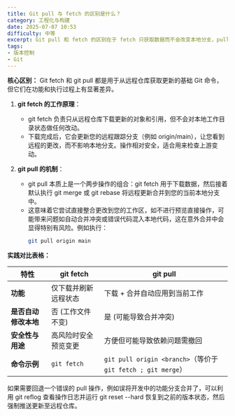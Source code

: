 ```yaml
---
title: Git pull 与 fetch 的区别是什么？
category: 工程化与构建
date: 2025-07-07 10:53
difficulty: 中等
excerpt: Git pull 和 fetch 的区别在于 fetch 只获取数据而不会改变本地分支，pull 则会获取并合并到当前分支。这属于 Git 基础操作的知识。
tags:
- 版本控制
- Git
---
```

**核心区别：** Git fetch 和 git pull 都是用于从远程仓库获取更新的基础 Git 命令，但它们在功能和执行过程上有显著差异。  
1.  **git fetch 的工作原理**：  
    - git fetch 负责只从远程仓库下载更新的对象和引用，但不会对本地工作目录状态做任何改动。  
    - 下载完成后，它会更新您的远程跟踪分支（例如 origin/main），让您看到远程的更改，而不影响本地分支。操作相对安全，适合用来检查上游变动。  
    
2.  **git pull 的机制**：  
    - git pull 本质上是一个两步操作的组合：git fetch 用于下载数据，然后接着默认执行 git merge 或 git rebase 将远程更新合并到您的当前本地分支中。  
    - 这意味着它尝试直接整合更改到您的工作区，如不进行预览直接操作，可能带来问题如自动合并冲突或错误代码混入本地代码，这在意外合并中会显得特别有风险。例如执行：
        ```bash
        git pull origin main
        ```
    
**实践对比表格：**

| 特性               | git fetch                                  | git pull                                                    |
|--------------------|-------------------------------------------|-------------------------------------------------------------|
| **功能**           | 仅下载并刷新远程状态                      | 下载 + 合并自动应用到当前工作                               |
| **是否自动修改本地**| 否 (工作文件不变)                          | 是 (可能导致合并冲突)                                       |
| **安全性与用途**   | 高风险时安全预览变更                      | 方便但可能导致依赖问题需撤回                             |
| **命令示例**       | `git fetch`                             | `git pull origin <branch>`（等价于 `git fetch ; git merge`） |

如果需要回退一个错误的 pull 操作，例如误将开发中的功能分支合并了，可以利用 git reflog 查看操作日志并运行 git reset --hard 恢复到之前的版本状态，然后强制推送更新至远程仓库。
